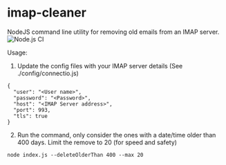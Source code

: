 # imap-cleaner
NodeJS command line utility for removing old emails from an IMAP server.
 ![Node.js CI](https://github.com/rheh/imap-cleaner/workflows/Node.js%20CI/badge.svg)

Usage:

1) Update the config files with your IMAP server details (See ./config/connectio.js)

```
{
  "user": "<User name>",
  "password": "<Password>",
  "host": "<IMAP Server address>",
  "port": 993,
  "tls": true
}
```

2) Run the command, only consider the ones with a date/time older than 400 days.  Limit the remove to 20 (for speed and safety)

```
node index.js --deleteOlderThan 400 --max 20
```
